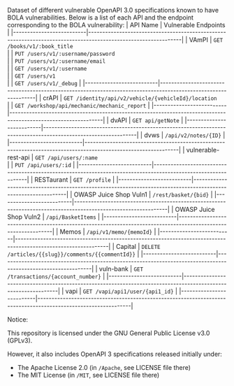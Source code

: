 Dataset of different vulnerable OpenAPI 3.0 specifications known to have BOLA vulnerabilities. 
Below is a list of each API and the endpoint corresponding to the BOLA vulnerability:
| API Name                 | Vulnerable Endpoints                                                                                          |
|--------------------------|---------------------------------------------------------------------------------------------------------------|
| VAmPI                    | `GET /books/v1/:book_title`  
|                          | `PUT /users/v1/:username/password`  
|                          | `PUT /users/v1/:username/email`  
|                          | `GET /users/v1/:username`  
|                          | `GET /users/v1`  
|                          | `GET /users/v1/_debug`                                                                                        |
|--------------------------|---------------------------------------------------------------------------------------------------------------|
| crAPI                    | `GET /identity/api/v2/vehicle/{vehicleId}/location`  
|                          | `GET /workshop/api/mechanic/mechanic_report`                                                                  |
|--------------------------|---------------------------------------------------------------------------------------------------------------|
| dvAPI                    | `GET api/getNote`                                                                                             |
|--------------------------|---------------------------------------------------------------------------------------------------------------|
| dvws                     | `/api/v2/notes/{ID}`                                                                                          |
|--------------------------|---------------------------------------------------------------------------------------------------------------|
| vulnerable-rest-api      | `GET /api/users/:name`  
|                          | `PUT /api/users/:id`                                                                                          |
|--------------------------|---------------------------------------------------------------------------------------------------------------|
| RESTaurant               | `GET /profile`                                                                                                |
|--------------------------|---------------------------------------------------------------------------------------------------------------|
| OWASP Juice Shop Vuln1   | `/rest/basket/{bid}`                                                                                          |
|--------------------------|---------------------------------------------------------------------------------------------------------------|
| OWASP Juice Shop Vuln2   | `/api/BasketItems`                                                                                            |
|--------------------------|---------------------------------------------------------------------------------------------------------------|
| Memos                    | `/api/v1/memo/{memoId}`                                                                                       |
|--------------------------|---------------------------------------------------------------------------------------------------------------|
| Capital                  | `DELETE /articles/{{slug}}/comments/{{commentId}}`                                                            |
|--------------------------|---------------------------------------------------------------------------------------------------------------|
| vuln-bank                | `GET /transactions/{account_number}`                                                                          |
|--------------------------|---------------------------------------------------------------------------------------------------------------|
| vapi                     | `GET /vapi/api1/user/{api1_id}`                                                                               |
|--------------------------|---------------------------------------------------------------------------------------------------------------|




Notice:

This repository is licensed under the GNU General Public License v3.0 (GPLv3).

However, it also includes OpenAPI 3 specifications released initially under:
- The Apache License 2.0 (in `/Apache`, see LICENSE file there)
- The MIT License (in `/MIT`, see LICENSE file there)
